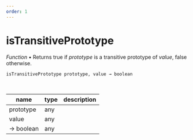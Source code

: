 ```yaml
---
order: 1
---
```

# isTransitivePrototype

_Function_ &bull; Returns true if _prototype_ is a transitive prototype of _value_, false otherwise.

<pre><code>isTransitivePrototype prototype, value &rarr; boolean</code></pre>
<br>

| name | type | description |
|------|------|-------------|
|prototype|any||
|value|any||
|&rarr; boolean|any||



